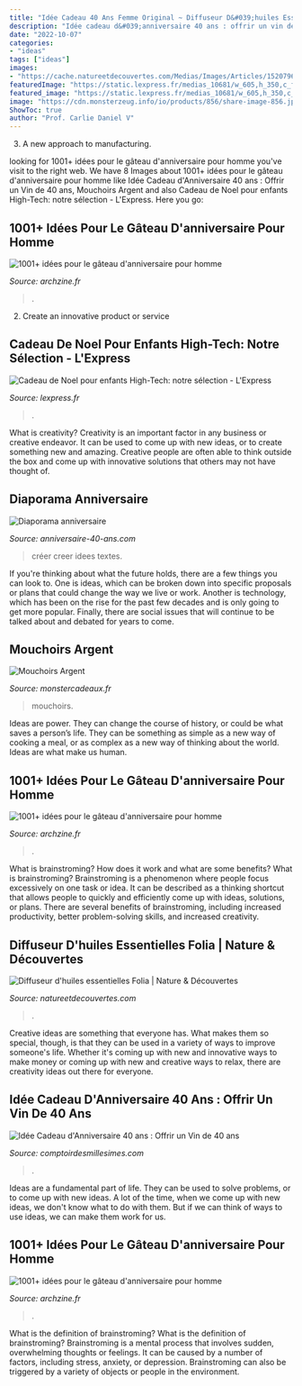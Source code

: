 ```yaml
---
title: "Idée Cadeau 40 Ans Femme Original ~ Diffuseur D&#039;huiles Essentielles Folia"
description: "Idée cadeau d&#039;anniversaire 40 ans : offrir un vin de 40 ans"
date: "2022-10-07"
categories:
- "ideas"
tags: ["ideas"]
images:
- "https://cache.natureetdecouvertes.com/Medias/Images/Articles/15207960/690"
featuredImage: "https://static.lexpress.fr/medias_10681/w_605,h_350,c_fill,g_north/v1448298089/dix-cadeaux-de-noel-high-tech-pour-les-enfants_5468876.jpg"
featured_image: "https://static.lexpress.fr/medias_10681/w_605,h_350,c_fill,g_north/v1448298089/dix-cadeaux-de-noel-high-tech-pour-les-enfants_5468876.jpg"
image: "https://cdn.monsterzeug.info/io/products/856/share-image-856.jpg?_jq=1629223876"
ShowToc: true
author: "Prof. Carlie Daniel V"
---
```



3. A new approach to manufacturing.

	

		
looking for 1001+ idées pour le gâteau d&#039;anniversaire pour homme you've visit to the right web. We have 8 Images about 1001+ idées pour le gâteau d&#039;anniversaire pour homme like Idée Cadeau d&#039;Anniversaire 40 ans : Offrir un Vin de 40 ans, Mouchoirs Argent and also Cadeau de Noel pour enfants High-Tech: notre sélection - L&#039;Express. Here you go:
		
    
## 1001+ Idées Pour Le Gâteau D&#039;anniversaire Pour Homme

<img loading=lazy src="https://archzine.fr/wp-content/uploads/2017/04/un-bon-gateau-d-anniversaire-gateau-pour-un-anniversaire-biere.jpg" onerror="this.onerror=null;this.src='https://tse1.mm.bing.net/th?id=OIP.0spfY5ULhkhniXkVEOhpXAHaJ3&amp;pid=15.1';" alt="1001+ idées pour le gâteau d&#039;anniversaire pour homme">

_Source: archzine.fr_

>. 

	

2. Create an innovative product or service 

    
## Cadeau De Noel Pour Enfants High-Tech: Notre Sélection - L&#039;Express

<img loading=lazy src="https://static.lexpress.fr/medias_10681/w_605,h_350,c_fill,g_north/v1448298089/dix-cadeaux-de-noel-high-tech-pour-les-enfants_5468876.jpg" onerror="this.onerror=null;this.src='https://tse4.mm.bing.net/th?id=OIP.9MbMhII9pMo3P5C5yBe3CAHaES&amp;pid=15.1';" alt="Cadeau de Noel pour enfants High-Tech: notre sélection - L&#039;Express">

_Source: lexpress.fr_

>. 

	

What is creativity?
Creativity is an important factor in any business or creative endeavor. It can be used to come up with new ideas, or to create something new and amazing. Creative people are often able to think outside the box and come up with innovative solutions that others may not have thought of.

    
## Diaporama Anniversaire

<img loading=lazy src="http://www.anniversaire-40-ans.com/images/article/creer-diaporama-anniversaire.jpg" onerror="this.onerror=null;this.src='https://tse4.mm.bing.net/th?id=OIP.qFjI5z8L_P3gi63ZdXePbwHaEg&amp;pid=15.1';" alt="Diaporama anniversaire">

_Source: anniversaire-40-ans.com_

>créer creer idees textes. 

	

If you're thinking about what the future holds, there are a few things you can look to. One is ideas, which can be broken down into specific proposals or plans that could change the way we live or work. Another is technology, which has been on the rise for the past few decades and is only going to get more popular. Finally, there are social issues that will continue to be talked about and debated for years to come.

    
## Mouchoirs Argent

<img loading=lazy src="https://cdn.monsterzeug.info/io/products/856/share-image-856.jpg?_jq=1629223876" onerror="this.onerror=null;this.src='https://tse4.mm.bing.net/th?id=OIP.dywtipfYtLRoQu_uIe_WgwHaD3&amp;pid=15.1';" alt="Mouchoirs Argent">

_Source: monstercadeaux.fr_

>mouchoirs. 

	

Ideas are power. They can change the course of history, or could be what saves a person’s life. They can be something as simple as a new way of cooking a meal, or as complex as a new way of thinking about the world. Ideas are what make us human.

    
## 1001+ Idées Pour Le Gâteau D&#039;anniversaire Pour Homme

<img loading=lazy src="https://archzine.fr/wp-content/uploads/2017/04/meilleure-gateau-anniversaire-original-et-facile-gateau-pour-50-ans.jpg" onerror="this.onerror=null;this.src='https://tse3.mm.bing.net/th?id=OIP.9Aa0eaZWN4Bp_E-ceVRHMwHaJL&amp;pid=15.1';" alt="1001+ idées pour le gâteau d&#039;anniversaire pour homme">

_Source: archzine.fr_

>. 

	

What is brainstroming? How does it work and what are some benefits?
What is brainstroming? Brainstroming is a phenomenon where people focus excessively on one task or idea. It can be described as a thinking shortcut that allows people to quickly and efficiently come up with ideas, solutions, or plans. There are several benefits of brainstroming, including increased productivity, better problem-solving skills, and increased creativity.

    
## Diffuseur D&#039;huiles Essentielles Folia | Nature &amp; Découvertes

<img loading=lazy src="https://cache.natureetdecouvertes.com/Medias/Images/Articles/15207960/690" onerror="this.onerror=null;this.src='https://tse3.mm.bing.net/th?id=OIP.5htiaTyfhUvy07PBNM-jPgHaHa&amp;pid=15.1';" alt="Diffuseur d&#039;huiles essentielles Folia | Nature &amp; Découvertes">

_Source: natureetdecouvertes.com_

>. 

	

Creative ideas are something that everyone has. What makes them so special, though, is that they can be used in a variety of ways to improve someone's life. Whether it's coming up with new and innovative ways to make money or coming up with new and creative ways to relax, there are creativity ideas out there for everyone.

    
## Idée Cadeau D&#039;Anniversaire 40 Ans : Offrir Un Vin De 40 Ans

<img loading=lazy src="https://www.comptoirdesmillesimes.com/blog/wp-content/uploads/2016/06/cadeau-40-ans-homme-768x770.png" onerror="this.onerror=null;this.src='https://tse4.mm.bing.net/th?id=OIP.qVtd7UZ2jTS0mUOaKnSR6QHaHb&amp;pid=15.1';" alt="Idée Cadeau d&#039;Anniversaire 40 ans : Offrir un Vin de 40 ans">

_Source: comptoirdesmillesimes.com_

>. 

	

Ideas are a fundamental part of life. They can be used to solve problems, or to come up with new ideas. A lot of the time, when we come up with new ideas, we don't know what to do with them. But if we can think of ways to use ideas, we can make them work for us.

    
## 1001+ Idées Pour Le Gâteau D&#039;anniversaire Pour Homme

<img loading=lazy src="https://archzine.fr/wp-content/uploads/2017/04/idée-gateau-d-anniversaire-original-pour-homme-délicieux-etages.jpg" onerror="this.onerror=null;this.src='https://tse2.mm.bing.net/th?id=OIP.kAGgDNgUGw9P-zApcY0lJQHaIH&amp;pid=15.1';" alt="1001+ idées pour le gâteau d&#039;anniversaire pour homme">

_Source: archzine.fr_

>. 

	

What is the definition of brainstroming?
What is the definition of brainstroming? Brainstroming is a mental process that involves sudden, overwhelming thoughts or feelings. It can be caused by a number of factors, including stress, anxiety, or depression. Brainstroming can also be triggered by a variety of objects or people in the environment.

